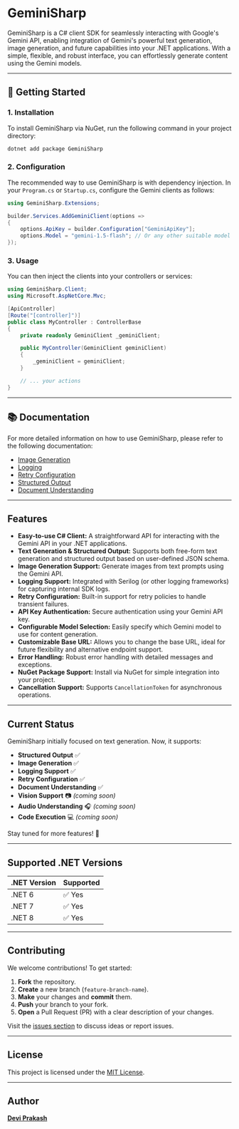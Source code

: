 # GeminiSharp

GeminiSharp is a C# client SDK for seamlessly interacting with Google's Gemini API, enabling integration of Gemini's powerful text generation, image generation, and future capabilities into your .NET applications. With a simple, flexible, and robust interface, you can effortlessly generate content using the Gemini models.

---

## 🚀 Getting Started

### 1. Installation

To install GeminiSharp via NuGet, run the following command in your project directory:

```bash
dotnet add package GeminiSharp
```

### 2. Configuration

The recommended way to use GeminiSharp is with dependency injection. In your `Program.cs` or `Startup.cs`, configure the Gemini clients as follows:

```csharp
using GeminiSharp.Extensions;

builder.Services.AddGeminiClient(options =>
{
    options.ApiKey = builder.Configuration["GeminiApiKey"];
    options.Model = "gemini-1.5-flash"; // Or any other suitable model
});
```

### 3. Usage

You can then inject the clients into your controllers or services:

```csharp
using GeminiSharp.Client;
using Microsoft.AspNetCore.Mvc;

[ApiController]
[Route("[controller]")]
public class MyController : ControllerBase
{
    private readonly GeminiClient _geminiClient;

    public MyController(GeminiClient geminiClient)
    {
        _geminiClient = geminiClient;
    }

    // ... your actions
}
```

---

## 📚 Documentation

For more detailed information on how to use GeminiSharp, please refer to the following documentation:

*   [Image Generation](./docs/image-generation.md)
*   [Logging](./docs/logging.md)
*   [Retry Configuration](./docs/retry-configuration.md)
*   [Structured Output](./docs/structured-output.md)
*   [Document Understanding](./docs/document-understanding.md)

---

## Features

- **Easy-to-use C# Client:** A straightforward API for interacting with the Gemini API in your .NET applications.
- **Text Generation & Structured Output:** Supports both free-form text generation and structured output based on user-defined JSON schema.
- **Image Generation Support:** Generate images from text prompts using the Gemini API.
- **Logging Support:** Integrated with Serilog (or other logging frameworks) for capturing internal SDK logs.
- **Retry Configuration:** Built-in support for retry policies to handle transient failures.
- **API Key Authentication:** Secure authentication using your Gemini API key.
- **Configurable Model Selection:** Easily specify which Gemini model to use for content generation.
- **Customizable Base URL:** Allows you to change the base URL, ideal for future flexibility and alternative endpoint support.
- **Error Handling:** Robust error handling with detailed messages and exceptions.
- **NuGet Package Support:** Install via NuGet for simple integration into your project.
- **Cancellation Support:** Supports `CancellationToken` for asynchronous operations.

---

## Current Status

GeminiSharp initially focused on text generation. Now, it supports:

- **Structured Output** ✅
- **Image Generation** ✅
- **Logging Support** ✅
- **Retry Configuration** ✅
- **Document Understanding** ✅
- **Vision Support** 📷 _(coming soon)_
- **Audio Understanding** 🎧 _(coming soon)_
- **Code Execution** 💻 _(coming soon)_

Stay tuned for more features! 🚀

---

## Supported .NET Versions

| .NET Version | Supported |
|--------------|-----------|
| .NET 6       | ✅ Yes    |
| .NET 7       | ✅ Yes    |
| .NET 8       | ✅ Yes    |

---

## Contributing

We welcome contributions! To get started:

1. **Fork** the repository.
2. **Create** a new branch (`feature-branch-name`).
3. **Make** your changes and **commit** them.
4. **Push** your branch to your fork.
5. **Open** a Pull Request (PR) with a clear description of your changes.

Visit the [issues section](https://github.com/dprakash2101/GeminiSharp/issues) to discuss ideas or report issues.

---

## License

This project is licensed under the [MIT License](https://github.com/dprakash2101/GeminiSharp/blob/master/LICENSE).

---

## Author

**[Devi Prakash](https://github.com/dprakash2101)**
